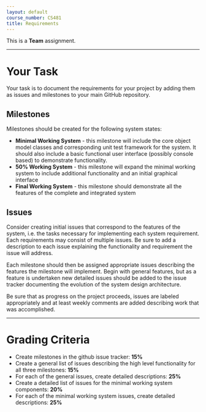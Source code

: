 ```yaml
---
layout: default
course_number: CS481
title: Requirements
---
```


This is a **Team** assignment.

--- --- --- --- --- --- --- --- --- --- --- --- --- --- --- --- --- --- --- --- --- --- --- ---



# Your Task

Your task is to document the requirements for your project by adding them as issues and milestones to your main GitHub repository.

## Milestones

Milestones should be created for the following system states:

-   **Minimal Working System** - this milestone will include the core object model classes and corresponding unit test framework for the system. It should also include a basic functional user interface (possibly console based) to demonstrate functionality.
-   **50% Working System** - this milestone will expand the minimal working system to include additional functionality and an initial graphical interface
-   **Final Working System** - this milestone should demonstrate all the features of the complete and integrated system

## Issues

Consider creating initial issues that correspond to the features of the system, i.e. the tasks necessary for implementing each system requirement. Each requirements may consist of multiple issues. Be sure to add a description to each issue explaining the functionality and requirement the issue will address.

Each milestone should then be assigned appropriate issues describing the features the milestone will implement. Begin with general features, but as a feature is undertaken new detailed issues should be added to the issue tracker documenting the evolution of the system design architecture.

Be sure that as progress on the project proceeds, issues are labeled appropriately and at least weekly comments are added describing work that was accomplished.

--- --- --- --- --- --- --- --- --- --- --- --- --- --- --- --- --- --- --- --- --- --- --- ---



# Grading Criteria

-   Create milestones in the github issue tracker: **15%**
-   Create a general list of issues describing the high level functionality for all three milestones: **15%**
-   For each of the general issues, create detailed descriptions: **25%**
-   Create a detailed list of issues for the minimal working system components: **20%**
-   For each of the minimal working system issues, create detailed descriptions: **25%**

 
